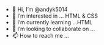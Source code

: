 - 👋 Hi, I’m @andyk5014
- 👀 I’m interested in ... HTML & CSS
- 🌱 I’m currently learning ...HTML
- 💞️ I’m looking to collaborate on ...
- 📫 How to reach me ...

<!---
andyk5014/andyk5014 is a ✨ special ✨ repository because its `README.md` (this file) appears on your GitHub profile.
You can click the Preview link to take a look at your changes.
--->
